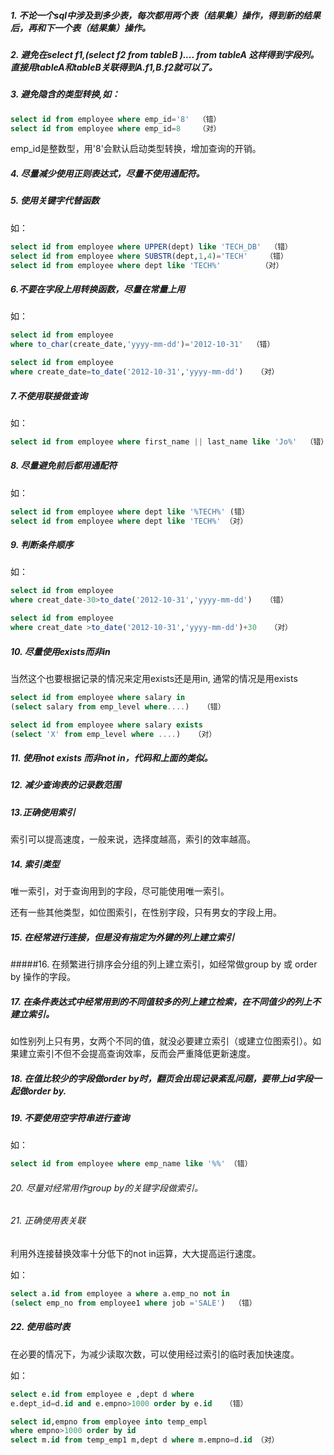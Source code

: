 ##### 1. 不论一个sql中涉及到多少表，每次都用两个表（结果集）操作，得到新的结果后，再和下一个表（结果集）操作。

##### 2. 避免在select f1,(select f2 from tableB ).... from tableA 这样得到字段列。直接用tableA和tableB关联得到A.f1,B.f2就可以了。

##### 3. 避免隐含的类型转换,如：
````sql
select id from employee where emp_id='8'  （错）
select id from employee where emp_id=8    （对）
````  
emp_id是整数型，用'8'会默认启动类型转换，增加查询的开销。  
##### 4. 尽量减少使用正则表达式，尽量不使用通配符。



##### 5. 使用关键字代替函数

如：
````sql
select id from employee where UPPER(dept) like 'TECH_DB'  （错）
select id from employee where SUBSTR(dept,1,4)='TECH'    （错）
select id from employee where dept like 'TECH%'         （对）
 ````

##### 6.不要在字段上用转换函数，尽量在常量上用

如：
````sql
select id from employee
where to_char(create_date,'yyyy-mm-dd')='2012-10-31'  （错）
````
````sql
select id from employee
where create_date=to_date('2012-10-31','yyyy-mm-dd')   （对）
 ````

##### 7.不使用联接做查询

如：
````sql
select id from employee where first_name || last_name like 'Jo%'  （错）
 ````

##### 8. 尽量避免前后都用通配符

如：
````sql
select id from employee where dept like '%TECH%' (错）
select id from employee where dept like 'TECH%' （对）
````

##### 9. 判断条件顺序

如：
````sql
select id from employee
where creat_date-30>to_date('2012-10-31','yyyy-mm-dd')   （错）
````

````sql
select id from employee
where creat_date >to_date('2012-10-31','yyyy-mm-dd')+30   （对）
````    

##### 10. 尽量使用exists而非in

当然这个也要根据记录的情况来定用exists还是用in, 通常的情况是用exists
````sql
select id from employee where salary in
(select salary from emp_level where....)   （错）
 ````
````sql  
select id from employee where salary exists
(select 'X' from emp_level where ....)   （对）
 ````

##### 11. 使用not exists 而非not in，代码和上面的类似。

    

##### 12. 减少查询表的记录数范围



##### 13.正确使用索引

索引可以提高速度，一般来说，选择度越高，索引的效率越高。





##### 14. 索引类型

唯一索引，对于查询用到的字段，尽可能使用唯一索引。

还有一些其他类型，如位图索引，在性别字段，只有男女的字段上用。



##### 15. 在经常进行连接，但是没有指定为外键的列上建立索引



#####16. 在频繁进行排序会分组的列上建立索引，如经常做group by 或 order by 操作的字段。



##### 17. 在条件表达式中经常用到的不同值较多的列上建立检索，在不同值少的列上不建立索引。



如性别列上只有男，女两个不同的值，就没必要建立索引（或建立位图索引）。如果建立索引不但不会提高查询效率，反而会严重降低更新速度。



##### 18. 在值比较少的字段做order by时，翻页会出现记录紊乱问题，要带上id字段一起做order by.



##### 19. 不要使用空字符串进行查询

如：
````sql
select id from employee where emp_name like '%%' （错）
````

###### 20. 尽量对经常用作group by的关键字段做索引。



###### 21. 正确使用表关联

利用外连接替换效率十分低下的not in运算，大大提高运行速度。

如：
````sql
select a.id from employee a where a.emp_no not in
(select emp_no from employee1 where job ='SALE')  （错）
````    



##### 22. 使用临时表    

在必要的情况下，为减少读取次数，可以使用经过索引的临时表加快速度。

如：
````sql
select e.id from employee e ,dept d where
e.dept_id=d.id and e.empno>1000 order by e.id   （错）
 ````

````sql
select id,empno from employee into temp_empl
where empno>1000 order by id
select m.id from temp_emp1 m,dept d where m.empno=d.id （对）
````
